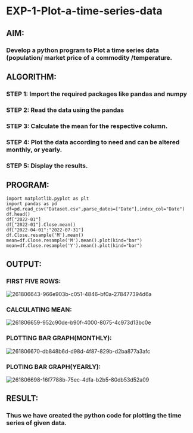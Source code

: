 # EXP-1-Plot-a-time-series-data

## AIM:
###  Develop a python program to Plot a time series data (population/ market price of a commodity /temperature.

## ALGORITHM:
### STEP 1: Import the required packages like pandas and numpy
### STEP 2: Read the data using the pandas
### STEP 3: Calculate the mean for the respective column.
### STEP 4: Plot the data according to need and can be altered monthly, or yearly.
### STEP 5: Display the results.

## PROGRAM:
```
import matplotlib.pyplot as plt
import pandas as pd
df=pd.read_csv("Dataset.csv",parse_dates=["Date"],index_col="Date")
df.head()
df["2022-01"]
df["2022-01"].Close.mean()
df["2022-04-01":"2022-07-31"]
df.Close.resample('M').mean()
mean=df.Close.resample('M').mean().plot(kind="bar")
mean=df.Close.resample('Y').mean().plot(kind="bar")
```

## OUTPUT:

### FIRST FIVE ROWS:

![261806643-966e903b-c051-4846-bf0a-278477394d6a](https://github.com/naramala-niharika/exp-1/assets/94165377/af7ed561-edc4-4083-9c24-ac455488f89f)

### CALCULATING MEAN:
![261806659-952c90de-b90f-4000-8075-4c973d13bc0e](https://github.com/naramala-niharika/exp-1/assets/94165377/0c83e690-af74-4500-a99f-b72bf98b30c6)


### PLOTTING BAR GRAPH(MONTHLY):
![261806670-db848b6d-d98d-4f87-829b-d2ba877a3afc](https://github.com/naramala-niharika/exp-1/assets/94165377/d29adcfc-edcb-452d-8631-b482a6206c62)


### PLOTING BAR GRAPH(YEARLY):

![261806698-16f7788b-75ec-4dfa-b2b5-80db53d52a09](https://github.com/naramala-niharika/exp-1/assets/94165377/3a100659-ebb6-4ae1-a0e0-6db5a42d77a8)

## RESULT:
### Thus we have created the python code for plotting the time series of given data.
